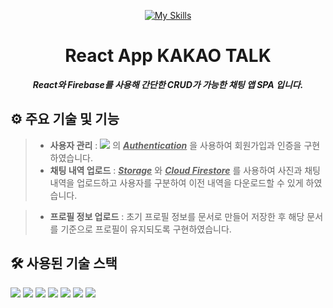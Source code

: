 <div align="center">
  
[![My Skills](https://skillicons.dev/icons?i=react&perline=3)](https://skillicons.dev)
# React App KAKAO TALK
__*React와 Firebase를 사용해 간단한 CRUD가 가능한 채팅 앱 SPA 입니다.*__

</div>

## ⚙ 주요 기술 및 기능
> + __사용자 관리__ :  <img src="https://img.shields.io/badge/FireBase-DD2C00?style=flat&logo=FireBase&logoColor=white"/> 의 <ins>__*Authentication*__</ins> 을 사용하여 회원가입과 인증을 구현하였습니다.
> + __채팅 내역 업로드__ :  <ins>__*Storage*__</ins> 와 <ins>__*Cloud Firestore*__</ins> 를 사용하여 사진과 채팅 내역을 업로드하고 사용자를 구분하여 이전 내역을 다운로드할 수 있게 하였습니다.

> + __프로필 정보 업로드__ : 초기 프로필 정보를 문서로 만들어 저장한 후 해당 문서를 기준으로 프로필이 유지되도록 구현하였습니다.

## 🛠 사용된 기술 스택

<img src="https://img.shields.io/badge/React-61DAFB?style=flat&logo=react&logoColor=white"/>
<img src="https://img.shields.io/badge/HTML5-E34F26?style=flat&logo=html5&logoColor=white"/> 
<img src="https://img.shields.io/badge/css3-1572B6?style=flat&logo=css3&logoColor=white"/> 
<img src="https://img.shields.io/badge/firebase-DD2C00?style=flat&logo=firebase&logoColor=white"/>
<img src="https://img.shields.io/badge/axios-5A29E4?style=flat&logo=axios&logoColor=white"/> 
<img src="https://img.shields.io/badge/javascript-F7DF1E?style=flat&logo=javascript&logoColor=white"/> 
<img src="https://img.shields.io/badge/sass-CC6699?style=flat&logo=sass&logoColor=white"/> 
